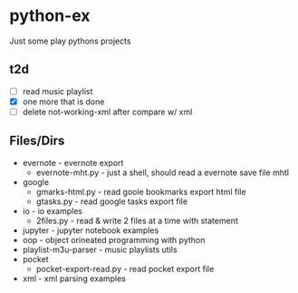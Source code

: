 # python-ex
Just some play pythons projects

## t2d
- [ ] read music playlist
- [X] one more that is done
- [ ] delete not-working-xml after compare w/ xml
## Files/Dirs
* evernote - evernote export
    * evernote-mht.py - just a shell, should read a evernote save file mhtl
* google
    * gmarks-html.py - read goole bookmarks export html file
    * gtasks.py - read google tasks export file
* io - io examples
    * 2files.py - read & write 2 files at a time with statement
* jupyter - jupyter notebook examples
* oop - object orineated programming with python
* playlist-m3u-parser - music playlists utils
* pocket
    * pocket-export-read.py - read pocket export file
* xml - xml parsing examples